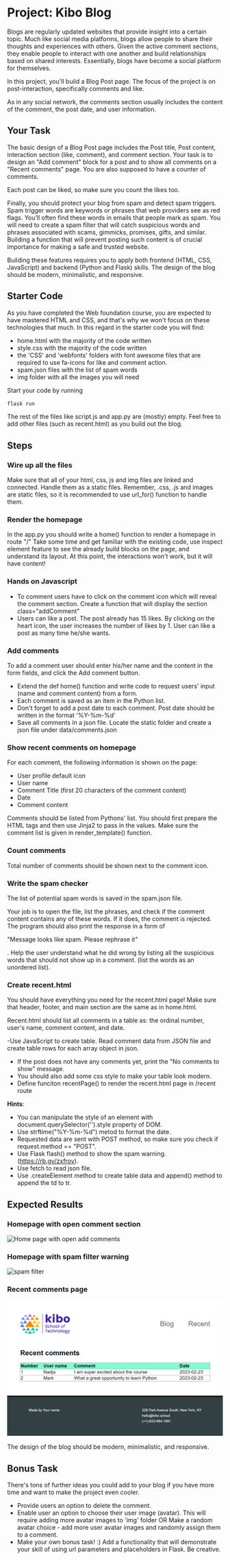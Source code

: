 # Project: Kibo Blog

Blogs are regularly updated websites that provide insight into a certain topic. Much like social media platforms, blogs allow people to share their thoughts and experiences with others. Given the active comment sections, they enable people to interact with one another and build relationships based on shared interests. Essentially, blogs have become a social platform for themselves.

In this project, you'll build a Blog Post page. The focus of the project is on post-interaction, specifically comments and like.

As in any social network, the comments section usually includes the content of the comment, the post date, and user information.

## Your Task

The basic design of a Blog Post page includes the Post title, Post content, interaction section (like, comment), and comment section.
Your task is to design an "Add comment" block for a post and to show all comments on a "Recent comments" page.
You are also supposed to have a counter of comments.

Each post can be liked, so make sure you count the likes too.

Finally, you should protect your blog from spam and detect spam triggers. Spam trigger words are keywords or phrases that web providers see as red flags. You’ll often find these words in emails that people mark as spam. You will need to create a spam filter that will catch suspicious words and phrases associated with scams, gimmicks, promises, gifts, and similar. Building a function that will prevent posting such content is of crucial importance for making a safe and trusted website.

Building these features requires you to apply both frontend (HTML, CSS, JavaScript) and backend (Python and Flask) skills.
The design of the blog should be modern, minimalistic, and responsive.

## Starter Code

As you have completed the Web foundation course, you are expected to have mastered HTML and CSS, and that's why we won't focus on these technologies that much. In this regard in the starter code you will find:

- home.html with the majority of the code written
- style.css with the majority of the code written
- the 'CSS' and 'webfonts' folders with font awesome files that are required to use fa-icons for like and comment action.
- spam.json files with the list of spam words
- img folder with all the images you will need

Start your code by running 

```sh
flask run
```

The rest of the files like script.js and app.py are (mostly) empty. Feel free to add other files (such as recent.html) as you build out the blog.

## Steps

### Wire up all the files

Make sure that all of your html, css, js and img files are linked and connected.
Handle them as a static files.
Remember, .css, .js and images are static files, so it is recommended to use url_for() function to handle them.

### Render the homepage

In the app.py you should write a home() function to render a homepage in route "/"
Take some time and get familiar with the existing code, use inspect element feature to see the already build blocks on the page, and understand its layout.
At this point, the interactions won't work, but it will have content!

### Hands on Javascript

- To comment users have to click on the comment icon which will reveal the comment section. Create a function that will display the section class="addComment"
- Users can like a post. The post already has 15 likes. By clicking on the heart icon, the user increases the number of likes by 1. User can like a post as many time he/she wants. 

### Add comments 
To add a comment user should enter his/her name and the content in the form fields, and click the Add comment button.
  
- Extend the def home() function and write code to request users' input (name and comment content) from a form.
- Each comment is saved as an item in the Python list.
- Don't forget to add a post date to each comment. Post date should be written in the format '%Y-%m-%d'
- Save all comments in a json file. Locate the static folder and create a json file under data/comments.json

### Show recent comments on homepage
  
For each comment, the following information is shown on the page:
  - User profile default icon
  - User name
  - Comment Title (first 20 characters of the comment content)
  - Date
  - Comment content 

Comments should be listed from Pythons' list.
You should first prepare the HTML tags and then use Jinja2 to pass in the values.
Make sure the comment list is given in render_template() function.

### Count comments

Total number of comments should be shown next to the comment icon.

### Write the spam checker
  
The list of potential spam words is saved in the spam.json file.
  
Your job is to open the file, list the phrases, and check if the comment content contains any of these words.
If it does, the comment is rejected.
The program should also print the response in a form of <p> "Message looks like spam. Please rephrase it" </p>.
Help the user understand what he did wrong by listing all the suspicious words that should not show up in a comment. (list the words as an unordered list).

### Create recent.html
 
You should have everything you need for the recent.html page! Make sure that header, footer, and main section are the same as in home.html.

Recent.html should list all comments in a table as: the ordinal number, user's name, comment content, and date.

-Use JavaScript to create table. Read comment data from JSON file and create table rows for each array object in json.
- If the post does not have any comments yet, print the "No comments to show" message.
- You should also add some css style to make your table look modern.
- Define funciton recentPage() to render the recent.html page in /recent route
  
**Hints**:

- You can manipulate the style of an element with document.querySelector('').style property of DOM.
- Use strftime("%Y-%m-%d") metod to format the date.
- Requested data are sent with POST method, so make sure you check  if request.method == "POST".
- Use Flask flash() method to show the spam warning. (https://rb.gy/zxfrov).
- Use fetch to read json file.
- Use .createElement method to create table data and append() method to append the td to tr.

## Expected Results

### Homepage with open comment section

![Home page with open add comments](https://github.com/nadjazaric/curriculum-hometask/blob/main/Homepage-full%20content.png?raw=true)

### Homepage with spam filter warning

![spam filter](https://github.com/nadjazaric/curriculum-hometask/blob/main/Homepage%20with%20warning%20for%20spam.png?raw=true)

### Recent comments page

![recent filter](https://github.com/nadjazaric/curriculum-hometask/blob/main/Recent%20comments.png?raw=true)

The design of the blog should be modern, minimalistic, and responsive.

## Bonus Task

There's tons of further ideas you could add to your blog if you have more time and want to make the project even cooler.

* Provide users an option to delete the comment.
* Enable user an option to choose their user image (avatar). This will require adding more avatar images to 'img' folder OR Make a random avatar choice - add more user avatar images and randomly assign them to a comment.
* Make your own bonus task! :) Add a functionality that will demonstrate your skill of using url parameters and placeholders in Flask. Be creative.
  
